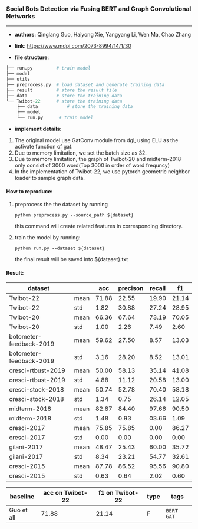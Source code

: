 ### Social Bots Detection via Fusing BERT and Graph Convolutional Networks

---

- **authors**: Qinglang Guo, Haiyong Xie, Yangyang Li, Wen Ma, Chao Zhang

- **link**: https://www.mdpi.com/2073-8994/14/1/30

- **file structure**: 

```python
├── run.py         # train model
├── model
├── utils
├── preprocess.py  # load dataset and generate training data
├── result         # store the result file
├── data           # store the training data
└── Twibot-22      # store the training data
    ├── data           # store the training data
    ├── model
    └── run.py      # train model
```

- **implement details**: 
1. The original model use GatConv module from dgl, using ELU as the activate function of gat.
2. Due to memory limitation, we set the batch size as 32.
3. Due to memory limitation, the graph of Twibot-20 and midterm-2018 only consist of 3000 word(Top 3000 in order of word frequncy)
4. In the implementation of Twibot-22, we use pytorch geometric neighbor loader to sample graph data.

  

#### How to reproduce:

1. preprocess the the dataset by running 

   `python preprocess.py --source_path ${dataset}`

   this command will create related features in corresponding directory.

2. train the model by running:

   `python run.py --dataset ${dataset}`

   the final result will be saved into ${dataset}.txt



#### Result:

| dataset                   |      | acc    | precison | recall | f1     |
| ------------------------- | ---- | ------ | -------- | ------ | ------ |
| Twibot-22                 | mean | 71.88  |  22.55   | 19.90  | 21.14  |
| Twibot-22                 | std  |  1.82  |  30.88   | 27.24  | 28.95  |
| Twibot-20                 | mean | 66.36  |  67.64   | 73.19  | 70.05  |
| Twibot-20                 | std  |  1.00  |   2.26   |  7.49  |  2.60  |
| botometer-feedback-2019   | mean | 59.62  |  27.50   |  8.57  | 13.03  |
| botometer-feedback-2019   | std  |  3.16  |  28.20   |  8.52  | 13.01  |
| cresci-rtbust-2019        | mean | 50.00  |  58.13   | 35.14  | 41.08  |
| cresci-rtbust-2019        | std  |  4.88  |  11.12   | 20.58  | 13.00  |
| cresci-stock-2018         | mean | 50.74  |  52.78   | 70.40  | 58.18  |
| cresci-stock-2018         | std  |  1.34  |   0.75   | 26.14  | 12.05  |
| midterm-2018              | mean | 82.87  |  84.40   | 97.66  | 90.50  |
| midterm-2018              | std  |  1.48  |   0.93   | 03.66  |  1.09  |
| cresci-2017               | mean | 75.85  |  75.85   |  0.00  | 86.27  |
| cresci-2017               | std  |  0.00  |   0.00   |  0.00  |  0.00  |
| gilani-2017               | mean | 48.47  |  25.43   | 60.00  | 35.72  |
| gilani-2017               | std  |  8.34  |  23.21   | 54.77  | 32.61  |
| cresci-2015               | mean | 87.78  |  86.52   | 95.56  | 90.80  |
| cresci-2015               | std  |  0.63  |   0.64   |  2.02  |  0.60  |



| baseline  | acc on Twibot-22 | f1 on Twibot-22 | type |   tags   |
| --------  | ---------------- | --------------- | ---- | -------- |
| Guo et all|  71.88           |     21.14       |  F   |`BERT GAT`|

